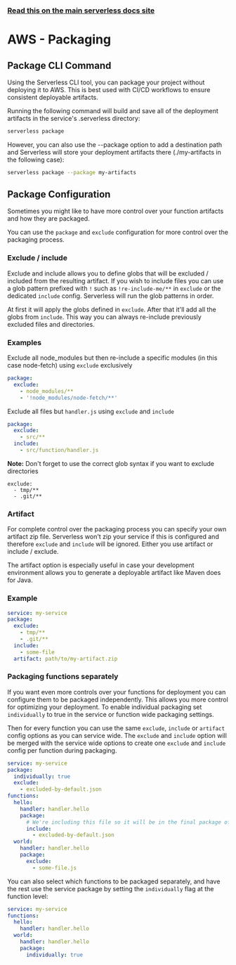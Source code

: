 <!--
title: Serverless Framework Guide - AWS Lambda Guide - Packaging
menuText: Packaging
menuOrder: 11
description: How the Serverless Framework packages your AWS Lambda functions and other available options
layout: Doc
-->

<!-- DOCS-SITE-LINK:START automatically generated  -->
### [Read this on the main serverless docs site](https://www.serverless.com/framework/docs/providers/aws/guide/packaging)
<!-- DOCS-SITE-LINK:END -->

# AWS - Packaging

## Package CLI Command

Using the Serverless CLI tool, you can package your project without deploying
it to AWS. This is best used with CI/CD workflows to ensure consistent deployable
artifacts.

Running the following command will build and save all of the deployment artifacts in the service's .serverless directory:

```bash
serverless package
```

However, you can also use the --package option to add a destination path and Serverless will store your deployment artifacts there (./my-artifacts in the following case):

```bash
serverless package --package my-artifacts
```


## Package Configuration

Sometimes you might like to have more control over your function artifacts and how they are packaged.

You can use the `package` and `exclude` configuration for more control over the packaging process.

### Exclude / include

Exclude and include allows you to define globs that will be excluded / included from the resulting artifact. If you wish to
include files you can use a glob pattern prefixed with `!` such as `!re-include-me/**` in `exclude` or the dedicated `include` config.
Serverless will run the glob patterns in order.

At first it will apply the globs defined in `exclude`. After that it'll add all the globs from `include`. This way you can always re-include
previously excluded files and directories.

### Examples

Exclude all node_modules but then re-include a specific modules (in this case node-fetch) using `exclude` exclusively

``` yml
package:
  exclude:
    - node_modules/**
    - '!node_modules/node-fetch/**'
```

Exclude all files but `handler.js` using `exclude` and `include`

``` yml
package:
  exclude:
    - src/**
  include:
    - src/function/handler.js
```

**Note:** Don't forget to use the correct glob syntax if you want to exclude directories

```
exclude:
  - tmp/**
  - .git/**
```

### Artifact

For complete control over the packaging process you can specify your own artifact zip file.
Serverless won't zip your service if this is configured and therefore `exclude` and `include` will be ignored. Either you use artifact or include / exclude.

The artifact option is especially useful in case your development environment allows you to generate a deployable artifact like Maven does for Java.

### Example

```yml
service: my-service
package:
  exclude:
    - tmp/**
    - .git/**
  include:
    - some-file
  artifact: path/to/my-artifact.zip
```

### Packaging functions separately

If you want even more controls over your functions for deployment you can configure them to be packaged independently. This allows you more control for optimizing your deployment. To enable individual packaging set `individually` to true in the service or function wide packaging settings.

Then for every function you can use the same `exclude`, `include` or `artifact` config options as you can service wide. The `exclude` and `include` option will be merged with the service wide options to create one `exclude` and `include` config per function during packaging.

```yml
service: my-service
package:
  individually: true
  exclude:
    - excluded-by-default.json
functions:
  hello:
    handler: handler.hello
    package:
      # We're including this file so it will be in the final package of this function only
      include:
        - excluded-by-default.json
  world:
    handler: handler.hello
    package:
      exclude:
        - some-file.js
```
You can also select which functions to be packaged separately, and have the rest use the service package by setting the `individually` flag at the function level:

```yml
service: my-service
functions:
  hello:
    handler: handler.hello
  world:
    handler: handler.hello
    package:
      individually: true
```
